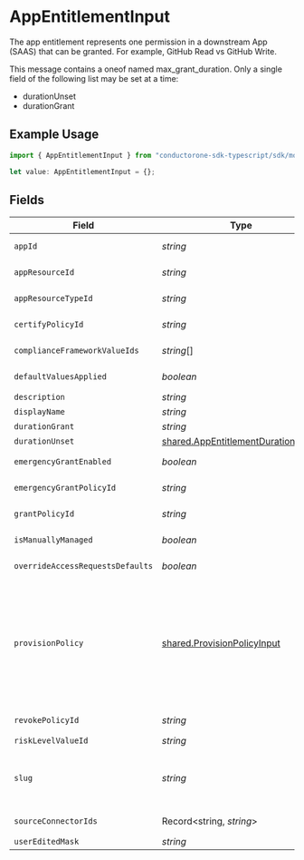# AppEntitlementInput

The app entitlement represents one permission in a downstream App (SAAS) that can be granted. For example, GitHub Read vs GitHub Write.

This message contains a oneof named max_grant_duration. Only a single field of the following list may be set at a time:
  - durationUnset
  - durationGrant


## Example Usage

```typescript
import { AppEntitlementInput } from "conductorone-sdk-typescript/sdk/models/shared";

let value: AppEntitlementInput = {};
```

## Fields

| Field                                                                                                                                                                                                                                                                              | Type                                                                                                                                                                                                                                                                               | Required                                                                                                                                                                                                                                                                           | Description                                                                                                                                                                                                                                                                        |
| ---------------------------------------------------------------------------------------------------------------------------------------------------------------------------------------------------------------------------------------------------------------------------------- | ---------------------------------------------------------------------------------------------------------------------------------------------------------------------------------------------------------------------------------------------------------------------------------- | ---------------------------------------------------------------------------------------------------------------------------------------------------------------------------------------------------------------------------------------------------------------------------------- | ---------------------------------------------------------------------------------------------------------------------------------------------------------------------------------------------------------------------------------------------------------------------------------- |
| `appId`                                                                                                                                                                                                                                                                            | *string*                                                                                                                                                                                                                                                                           | :heavy_minus_sign:                                                                                                                                                                                                                                                                 | The ID of the app that is associated with the app entitlement.                                                                                                                                                                                                                     |
| `appResourceId`                                                                                                                                                                                                                                                                    | *string*                                                                                                                                                                                                                                                                           | :heavy_minus_sign:                                                                                                                                                                                                                                                                 | The ID of the app resource that is associated with the app entitlement                                                                                                                                                                                                             |
| `appResourceTypeId`                                                                                                                                                                                                                                                                | *string*                                                                                                                                                                                                                                                                           | :heavy_minus_sign:                                                                                                                                                                                                                                                                 | The ID of the app resource type that is associated with the app entitlement                                                                                                                                                                                                        |
| `certifyPolicyId`                                                                                                                                                                                                                                                                  | *string*                                                                                                                                                                                                                                                                           | :heavy_minus_sign:                                                                                                                                                                                                                                                                 | The ID of the policy that will be used for certify tickets related to the app entitlement.                                                                                                                                                                                         |
| `complianceFrameworkValueIds`                                                                                                                                                                                                                                                      | *string*[]                                                                                                                                                                                                                                                                         | :heavy_minus_sign:                                                                                                                                                                                                                                                                 | The IDs of different compliance frameworks associated with this app entitlement ex (SOX, HIPAA, PCI, etc.)                                                                                                                                                                         |
| `defaultValuesApplied`                                                                                                                                                                                                                                                             | *boolean*                                                                                                                                                                                                                                                                          | :heavy_minus_sign:                                                                                                                                                                                                                                                                 | Flag to indicate if app-level access request defaults have been applied to the entitlement                                                                                                                                                                                         |
| `description`                                                                                                                                                                                                                                                                      | *string*                                                                                                                                                                                                                                                                           | :heavy_minus_sign:                                                                                                                                                                                                                                                                 | The description of the app entitlement.                                                                                                                                                                                                                                            |
| `displayName`                                                                                                                                                                                                                                                                      | *string*                                                                                                                                                                                                                                                                           | :heavy_minus_sign:                                                                                                                                                                                                                                                                 | The display name of the app entitlement.                                                                                                                                                                                                                                           |
| `durationGrant`                                                                                                                                                                                                                                                                    | *string*                                                                                                                                                                                                                                                                           | :heavy_minus_sign:                                                                                                                                                                                                                                                                 | N/A                                                                                                                                                                                                                                                                                |
| `durationUnset`                                                                                                                                                                                                                                                                    | [shared.AppEntitlementDurationUnset](../../../sdk/models/shared/appentitlementdurationunset.md)                                                                                                                                                                                    | :heavy_minus_sign:                                                                                                                                                                                                                                                                 | N/A                                                                                                                                                                                                                                                                                |
| `emergencyGrantEnabled`                                                                                                                                                                                                                                                            | *boolean*                                                                                                                                                                                                                                                                          | :heavy_minus_sign:                                                                                                                                                                                                                                                                 | This enables tasks to be created in an emergency and use a selected emergency access policy.                                                                                                                                                                                       |
| `emergencyGrantPolicyId`                                                                                                                                                                                                                                                           | *string*                                                                                                                                                                                                                                                                           | :heavy_minus_sign:                                                                                                                                                                                                                                                                 | The ID of the policy that will be used for emergency access grant tasks.                                                                                                                                                                                                           |
| `grantPolicyId`                                                                                                                                                                                                                                                                    | *string*                                                                                                                                                                                                                                                                           | :heavy_minus_sign:                                                                                                                                                                                                                                                                 | The ID of the policy that will be used for grant tickets related to the app entitlement.                                                                                                                                                                                           |
| `isManuallyManaged`                                                                                                                                                                                                                                                                | *boolean*                                                                                                                                                                                                                                                                          | :heavy_minus_sign:                                                                                                                                                                                                                                                                 | Flag to indicate if the app entitlement is manually managed.                                                                                                                                                                                                                       |
| `overrideAccessRequestsDefaults`                                                                                                                                                                                                                                                   | *boolean*                                                                                                                                                                                                                                                                          | :heavy_minus_sign:                                                                                                                                                                                                                                                                 | Flag to indicate if the app-level access request settings have been overridden for the entitlement                                                                                                                                                                                 |
| `provisionPolicy`                                                                                                                                                                                                                                                                  | [shared.ProvisionPolicyInput](../../../sdk/models/shared/provisionpolicyinput.md)                                                                                                                                                                                                  | :heavy_minus_sign:                                                                                                                                                                                                                                                                 | ProvisionPolicy is a oneOf that indicates how a provision step should be processed.<br/><br/>This message contains a oneof named typ. Only a single field of the following list may be set at a time:<br/>  - connector<br/>  - manual<br/>  - delegated<br/>  - webhook<br/>  - multiStep<br/>  - externalTicket<br/> |
| `revokePolicyId`                                                                                                                                                                                                                                                                   | *string*                                                                                                                                                                                                                                                                           | :heavy_minus_sign:                                                                                                                                                                                                                                                                 | The ID of the policy that will be used for revoke tickets related to the app entitlement                                                                                                                                                                                           |
| `riskLevelValueId`                                                                                                                                                                                                                                                                 | *string*                                                                                                                                                                                                                                                                           | :heavy_minus_sign:                                                                                                                                                                                                                                                                 | The riskLevelValueId field.                                                                                                                                                                                                                                                        |
| `slug`                                                                                                                                                                                                                                                                             | *string*                                                                                                                                                                                                                                                                           | :heavy_minus_sign:                                                                                                                                                                                                                                                                 | The slug is displayed as an oval next to the name in the frontend of C1, it tells you what permission the entitlement grants. See https://www.conductorone.com/docs/product/manage-access/entitlements/                                                                            |
| `sourceConnectorIds`                                                                                                                                                                                                                                                               | Record<string, *string*>                                                                                                                                                                                                                                                           | :heavy_minus_sign:                                                                                                                                                                                                                                                                 | Map to tell us which connector the entitlement came from.                                                                                                                                                                                                                          |
| `userEditedMask`                                                                                                                                                                                                                                                                   | *string*                                                                                                                                                                                                                                                                           | :heavy_minus_sign:                                                                                                                                                                                                                                                                 | N/A                                                                                                                                                                                                                                                                                |
